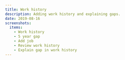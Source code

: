 ```yaml
---
title: Work history
description: Adding work history and explaining gaps.
date: 2019-08-16
screenshots:
  items:
    - Work history
    - 5 year gap
    - Add job
    - Review work history
    - Explain gap in work history
---
```

